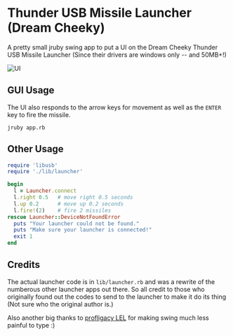 # Thunder USB Missile Launcher (Dream Cheeky)

A pretty small jruby swing app to put a UI on the Dream Cheeky Thunder USB Missile Launcher (Since their drivers are windows only -- and 50MB+!)

![UI](https://raw.github.com/robhurring/thunder/master/doc/images/ui.png)

## GUI Usage

The UI also responds to the arrow keys for movement as well as the `ENTER` key to fire the missile.

```
jruby app.rb
```

## Other Usage

```ruby
require 'libusb'
require './lib/launcher'

begin
  l = Launcher.connect
  l.right 0.5   # move right 0.5 seconds
  l.up 0.2      # move up 0.2 seconds
  l.fire!(2)    # fire 2 missiles
rescue Launcher::DeviceNotFoundError
  puts "Your launcher could not be found."
  puts "Make sure your launcher is connected!"
  exit 1
end
```

## Credits

The actual launcher code is in `lib/launcher.rb` and was a rewrite of the numberous other launcher apps out there. So all credit to those
who originally found out the codes to send to the launcher to make it do its thing (Not sure who the original author is.)

Also another big thanks to [profligacy LEL](http://ihate.rubyforge.org/profligacy/lel.html) for making swing much less painful to type :)